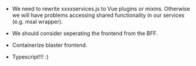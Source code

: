 ﻿- We need to rewrite xxxxservices.js to Vue plugins or mixins. Otherwise we will have problems accessing shared functionality in our services (e.g. msal wrapper).

- We should consider seperating the frontend from the BFF.

- Containerize blaster frontend.

- Typescript!!! :)